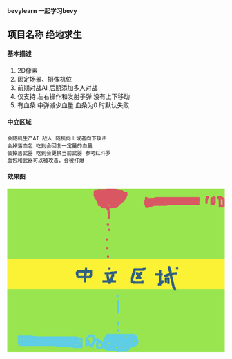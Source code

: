 **bevylearn 一起学习bevy**
## 项目名称  绝地求生

#### 基本描述

1. 2D像素
2. 固定场景、摄像机位
3. 前期对战AI 后期添加多人对战
4. 仅支持 左右操作和发射子弹  没有上下移动
5. 有血条  中弹减少血量  血条为0 时默认失败

#### 中立区域

```seq
会随机生产AI 敌人 随机向上或者向下攻击
会掉落血包 吃到会回复一定量的血量
会掉落武器 吃到会更换当前武器 参考红斗罗
血包和武器可以被攻击，会被打爆
```

#### 效果图
![markdown](https://github.com/littlekite/bevylearn/blob/main/demo.png)